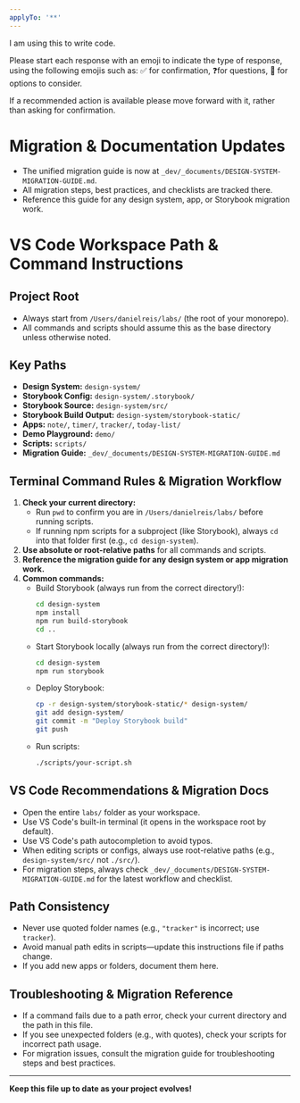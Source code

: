 ```yaml
---
applyTo: '**'
---
```


I am using this to write code.

Please start each response with an emoji to indicate the type of response, using the following emojis such as:
✅ for confirmation, ❓for questions, 💬 for options to consider.

If a recommended action is available please move forward with it, rather than asking for confirmation.


# Migration & Documentation Updates
- The unified migration guide is now at `_dev/_documents/DESIGN-SYSTEM-MIGRATION-GUIDE.md`.
- All migration steps, best practices, and checklists are tracked there.
- Reference this guide for any design system, app, or Storybook migration work.


# VS Code Workspace Path & Command Instructions

## Project Root
- Always start from `/Users/danielreis/labs/` (the root of your monorepo).
- All commands and scripts should assume this as the base directory unless otherwise noted.


## Key Paths
- **Design System:** `design-system/`
- **Storybook Config:** `design-system/.storybook/`
- **Storybook Source:** `design-system/src/`
- **Storybook Build Output:** `design-system/storybook-static/`
- **Apps:** `note/`, `timer/`, `tracker/`, `today-list/`
- **Demo Playground:** `demo/`
- **Scripts:** `scripts/`
- **Migration Guide:** `_dev/_documents/DESIGN-SYSTEM-MIGRATION-GUIDE.md`


## Terminal Command Rules & Migration Workflow
1. **Check your current directory:**
   - Run `pwd` to confirm you are in `/Users/danielreis/labs/` before running scripts.
   - If running npm scripts for a subproject (like Storybook), always `cd` into that folder first (e.g., `cd design-system`).
2. **Use absolute or root-relative paths** for all commands and scripts.
3. **Reference the migration guide for any design system or app migration work.**
4. **Common commands:**
   - Build Storybook (always run from the correct directory!):
     ```sh
     cd design-system
     npm install
     npm run build-storybook
     cd ..
     ```
   - Start Storybook locally (always run from the correct directory!):
     ```sh
     cd design-system
     npm run storybook
     ```
   - Deploy Storybook:
     ```sh
     cp -r design-system/storybook-static/* design-system/
     git add design-system/
     git commit -m "Deploy Storybook build"
     git push
     ```
   - Run scripts:
     ```sh
     ./scripts/your-script.sh
     ```

## VS Code Recommendations & Migration Docs
- Open the entire `labs/` folder as your workspace.
- Use VS Code's built-in terminal (it opens in the workspace root by default).
- Use VS Code's path autocompletion to avoid typos.
- When editing scripts or configs, always use root-relative paths (e.g., `design-system/src/` not `./src/`).
- For migration steps, always check `_dev/_documents/DESIGN-SYSTEM-MIGRATION-GUIDE.md` for the latest workflow and checklist.

## Path Consistency
- Never use quoted folder names (e.g., `"tracker"` is incorrect; use `tracker`).
- Avoid manual path edits in scripts—update this instructions file if paths change.
- If you add new apps or folders, document them here.

## Troubleshooting & Migration Reference
- If a command fails due to a path error, check your current directory and the path in this file.
- If you see unexpected folders (e.g., with quotes), check your scripts for incorrect path usage.
- For migration issues, consult the migration guide for troubleshooting steps and best practices.

---

**Keep this file up to date as your project evolves!**
